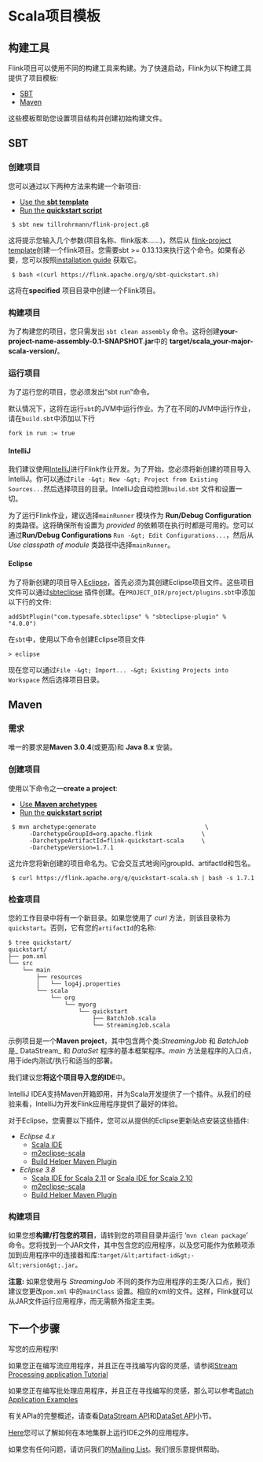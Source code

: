 

# Scala项目模板

## 构建工具

Flink项目可以使用不同的构建工具来构建。为了快速启动，Flink为以下构建工具提供了项目模板:

*   [SBT](#sbt)
*   [Maven](#maven)

这些模板帮助您设置项目结构并创建初始构建文件。

## SBT

### 创建项目

您可以通过以下两种方法来构建一个新项目:

*   [Use the **sbt template**](#sbt_template)
*   [Run the **quickstart script**](#quickstart-script-sbt)



```
 $ sbt new tillrohrmann/flink-project.g8 
```



这将提示您输入几个参数(项目名称、flink版本……)，然后从 [flink-project template](https://github.com/tillrohrmann/flink-project.g8)创建一个flink项目。您需要sbt >= 0.13.13来执行这个命令。如果有必要，您可以按照[installation guide](http://www.scala-sbt.org/download.html) 获取它。



```
 $ bash <(curl https://flink.apache.org/q/sbt-quickstart.sh) 
```



这将在**specified** 项目目录中创建一个Flink项目。

### 构建项目

为了构建您的项目，您只需发出 `sbt clean assembly` 命令。这将创建**your-project-name-assembly-0.1-SNAPSHOT.jar**中的 **target/scala_your-major-scala-version/**。

### 运行项目

为了运行您的项目，您必须发出“sbt run”命令。

默认情况下，这将在运行`sbt`的JVM中运行作业。为了在不同的JVM中运行作业，请在`build.sbt`中添加以下行



```
fork in run := true
```



#### IntelliJ

我们建议使用[IntelliJ](https://www.jetbrains.com/idea/)进行Flink作业开发。为了开始，您必须将新创建的项目导入IntelliJ。你可以通过`File -&gt; New -&gt; Project from Existing Sources...`然后选择项目的目录。IntelliJ会自动检测`build.sbt` 文件和设置一切。

为了运行Flink作业，建议选择`mainRunner` 模块作为 **Run/Debug Configuration**的类路径。这将确保所有设置为 _provided_ 的依赖项在执行时都是可用的。您可以通过**Run/Debug Configurations** `Run -&gt; Edit Configurations...`，然后从 _Use classpath of module_ 类路径中选择`mainRunner`。

#### Eclipse

为了将新创建的项目导入[Eclipse](https://eclipse.org/)，首先必须为其创建Eclipse项目文件。这些项目文件可以通过[sbteclipse](https://github.com/typesafehub/sbteclipse) 插件创建。在`PROJECT_DIR/project/plugins.sbt`中添加以下行的文件:



```
addSbtPlugin("com.typesafe.sbteclipse" % "sbteclipse-plugin" % "4.0.0")
```



在`sbt`中，使用以下命令创建Eclipse项目文件



```
> eclipse
```



现在您可以通过`File -&gt; Import... -&gt; Existing Projects into Workspace` 然后选择项目目录。

## Maven

### 需求

唯一的要求是**Maven 3.0.4**(或更高)和 **Java 8.x** 安装。

### 创建项目

使用以下命令之一**create a project**:

*   [Use **Maven archetypes**](#maven-archetype)
*   [Run the **quickstart script**](#quickstart-script)



```
 $ mvn archetype:generate                               \
      -DarchetypeGroupId=org.apache.flink              \
      -DarchetypeArtifactId=flink-quickstart-scala     \
      -DarchetypeVersion=1.7.1 
```



这允许您将新创建的项目命名为。它会交互式地询问groupId、artifactId和包名。



```
 $ curl https://flink.apache.org/q/quickstart-scala.sh | bash -s 1.7.1
```



### 检查项目

您的工作目录中将有一个新目录。如果您使用了 _curl_ 方法，则该目录称为 `quickstart`。否则，它有您的`artifactId`的名称:



```
$ tree quickstart/
quickstart/
├── pom.xml
└── src
    └── main
        ├── resources
        │   └── log4j.properties
        └── scala
            └── org
                └── myorg
                    └── quickstart
                        ├── BatchJob.scala
                        └── StreamingJob.scala
```



示例项目是一个**Maven project**，其中包含两个类:_StreamingJob_ 和 _BatchJob_ 是_ DataStream_ 和 _DataSet_ 程序的基本框架程序。_main_ 方法是程序的入口点，用于ide内测试/执行和适当的部署。

我们建议您**将这个项目导入您的IDE**中。

IntelliJ IDEA支持Maven开箱即用，并为Scala开发提供了一个插件。从我们的经验来看，IntelliJ为开发Flink应用程序提供了最好的体验。

对于Eclipse，您需要以下插件，您可以从提供的Eclipse更新站点安装这些插件:

*   _Eclipse 4.x_
    *   [Scala IDE](http://download.scala-ide.org/sdk/lithium/e44/scala211/stable/site)
    *   [m2eclipse-scala](http://alchim31.free.fr/m2e-scala/update-site)
    *   [Build Helper Maven Plugin](https://repo1.maven.org/maven2/.m2e/connectors/m2eclipse-buildhelper/0.15.0/N/0.15.0.201207090124/)
*   _Eclipse 3.8_
    *   [Scala IDE for Scala 2.11](http://download.scala-ide.org/sdk/helium/e38/scala211/stable/site) or [Scala IDE for Scala 2.10](http://download.scala-ide.org/sdk/helium/e38/scala210/stable/site)
    *   [m2eclipse-scala](http://alchim31.free.fr/m2e-scala/update-site)
    *   [Build Helper Maven Plugin](https://repository.sonatype.org/content/repositories/forge-sites/m2e-extras/0.14.0/N/0.14.0.201109282148/)

### 构建项目

如果您想**构建/打包您的项目**，请转到您的项目目录并运行 ‘`mvn clean package`’ 命令。您将找到一个JAR文件，其中包含您的应用程序，以及您可能作为依赖项添加到应用程序中的连接器和库:`target/&lt;artifact-id&gt;-&lt;version&gt;.jar`。

**注意:** 如果您使用与 _StreamingJob_ 不同的类作为应用程序的主类/入口点，我们建议您更改`pom.xml` 中的`mainClass` 设置。相应的xml的文件。这样，Flink就可以从JAR文件运行应用程序，而无需额外指定主类。

## 下一个步骤

写您的应用程序!

如果您正在编写流应用程序，并且正在寻找编写内容的灵感，请参阅[Stream Processing application Tutorial](//ci.apache.org/projects/flink/flink-docs-release-1.7/tutorials/datastream_api.html#writing-a-flink-program)

如果您正在编写批处理应用程序，并且正在寻找编写的灵感，那么可以参考[Batch Application Examples](//ci.apache.org/projects/flink/flink-docs-release-1.7/dev/batch/examples.html)

有关APIa的完整概述，请查看[DataStream API](//ci.apache.org/projects/flink/flink-docs-release-1.7/dev/datastream_api.html)和[DataSet API](//ci.apache.org/projects/flink/flink-docs-release-1.7/dev/batch/index.html)小节。

[Here](//ci.apache.org/projects/flink/flink-docs-release-1.7/tutorials/local_setup.html)您可以了解如何在本地集群上运行IDE之外的应用程序。

如果您有任何问题，请访问我们的[Mailing List](http://mail-archives.apache.org/mod_mbox/flink-user/)。我们很乐意提供帮助。

